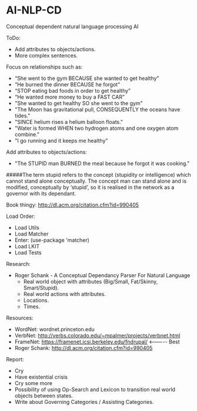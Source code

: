 # AI-NLP-CD
Conceptual dependent natural language processing AI 

ToDo:
  - Add attributes to objects/actions.
  - More complex sentences.

Focus on relationships such as: 
  - “She went to the gym BECAUSE she wanted to get healthy” 
  - “He burned the dinner BECAUSE he forgot”
  - “STOP eating bad foods in order to get healthy”
  - “He wanted more money to buy a FAST CAR”
  - "She wanted to get healthy SO she went to the gym"
  - "The Moon has gravitational pull, CONSEQUENTLY the oceans have tides."
  - "SINCE helium rises a helium balloon floats."
  - "Water is formed WHEN two hydrogen atoms and one oxygen atom combine."
  - "I go running and it keeps me healthy"

Add attributes to objects/actions:
  - "The STUPID man BURNED the meal because he forgot it was cooking."
  
#####The term stupid refers to the concept (stupidity or intelligence) which cannot stand alone conceptually. The concept man can stand alone and is modified, conceptually by ‘stupid’, so it is realised in the network as a governor with its dependant.

Book thingy: http://dl.acm.org/citation.cfm?id=990405 

Load Order:
  - Load Utils
  - Load Matcher
  - Enter: (use-package 'matcher)
  - Load LKIT
  - Load Tests

Research:
  - Roger Schank - A Conceptual Dependancy Parser For Natural Language
    - Real world object with attributes (Big/Small, Fat/Skinny, Smart/Stupid).
    - Real world actions with attributes.
    - Locations.
    - Times.

Resources:
  - WordNet: wordnet.princeton.edu
  - VerbNet: http://verbs.colorado.edu/~mpalmer/projects/verbnet.html
  - FrameNet: https://framenet.icsi.berkeley.edu/fndrupal/ <----- Best
  - Roger Schank: http://dl.acm.org/citation.cfm?id=990405

Report:
  - Cry 
  - Have existential crisis
  - Cry some more
  - Possibility of using Op-Search and Lexicon to transition real world objects between states.
  - Write about Governing Categories / Assisting Categories.
